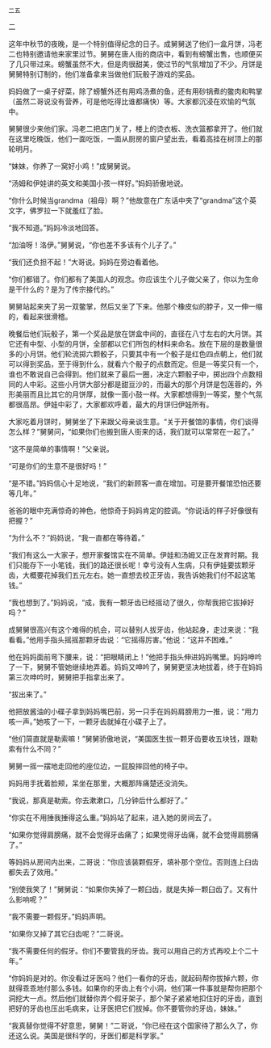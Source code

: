    二五 

   二

   这年中秋节的夜晚，是一个特别值得纪念的日子。成舅舅送了他们一盒月饼，冯老二也特别邀请他来家里过节。舅舅在唐人街的商店中，看到有螃蟹出售，也顺便买了几只带过来。螃蟹虽然不大，但是肉很甜美，使过节的气氛增加了不少。月饼是舅舅特别订制的，他们准备拿来当做他们玩骰子游戏的奖品。

   妈妈做了一桌子好菜，除了螃蟹外还有用鸡汤煮的鱼，还有用砂锅煮的鳖肉和鸭掌（虽然二哥说没有营养，可是他吃得比谁都痛快）等。大家都沉浸在欢愉的气氛中。

   舅舅很少来他们家。冯老二把店门关了，楼上的烫衣板、洗衣篮都拿开了。他们就在这里吃晚饭，他们一面吃饭，一面从厨房的窗户望出去，看着高挂在树顶上的那轮明月。

   “妹妹，你养了一窝好小鸡！”成舅舅说。

   “汤姆和伊娃讲的英文和美国小孩一样好。”妈妈骄傲地说。

   “你什么时候当grandma（祖母）啊？”他故意在广东话中夹了“grandma”这个英文字，佛罗拉一下就羞红了脸。

   “我不知道。”妈妈冷淡地回答。

   “加油呀！洛伊。”舅舅说，“你也差不多该有个儿子了。”

   “我们还负担不起！”大哥说。妈妈在旁边看着他。

   “你们都错了。你们都有了美国人的观念。你应该生个儿子做父亲了，你以为生命是干什么的？是为了传宗接代的。”

   舅舅站起来夹了另一双鳖掌，然后又坐了下来。他那个橡皮似的脖子，又一伸一缩的，看起来很滑稽。

   晚餐后他们玩骰子，第一个奖品是放在饼盒中间的，直径在八寸左右的大月饼。其它还有中型、小型的月饼，全部都以它们所包的材料来命名。放在下层的是数量很多的小月饼。他们轮流掷六颗骰子，只要其中有一个骰子是红色四点朝上，他们就可以得到奖品，至于得到什么，就看六个骰子的点数而定。但是一等奖只有一个，谁也不敢说自己会得到。他们就来了最后一圈，决定六颗骰子中，掷出四个点数相同的人中彩。这些小月饼大部分都是甜豆沙的，而最大的那个月饼是包莲蓉的，外形美丽而且比其它的月饼厚，就像一面小鼓一样。大家都想得到一等奖，整个气氛都很高昂。伊娃中彩了，大家都欢呼着，最大的月饼归伊娃所有。

   大家吃着月饼时，舅舅坐了下来跟父母亲谈生意。“关于开餐馆的事情，你们谈得怎么样？”舅舅问，“如果你们也搬到唐人街来的话，我们就可以常常在一起了。”

   “这不是简单的事情啊！”父亲说。

   “可是你们的生意不是很好吗！”

   “是不错。”妈妈信心十足地说，“我们的新顾客一直在增加。可是要开餐馆恐怕还要等几年。”

   爸爸的眼中充满惊奇的神色，他惊奇于妈妈肯定的腔调。“你说话的样子好像很有把握？”

   “为什么不？”妈妈说，“我一直都在等待着。”

   “我们有这么一大家子，想开家餐馆实在不简单。伊娃和汤姆又正在发育时期。我们只能存下一小笔钱，我们的路还很长呢！幸亏没有人生病，只有伊娃要拔颗牙齿，大概要花掉我们五元左右。她一直想去校正牙齿，我告诉她我们付不起这笔钱。”

   “我也想到了。”妈妈说，“成，我有一颗牙齿已经摇动了很久，你帮我把它拔掉好吗？”

   成舅舅很高兴有这个难得的机会，可以替别人拔牙齿，他站起身，走过来说：“我看看。”他用手指头摇摇那颗牙齿说：“它摇得厉害。”他说：“这并不困难。”

   他在妈妈面前弯下腰来，说：“把眼睛闭上！”他把手指头伸进妈妈嘴里。妈妈呻吟了一下，舅舅不管她继续地弄着。妈妈又呻吟了，舅舅更坚决地拔着，终于在妈妈第三次呻吟时，舅舅把手指拿出来了。

   “拔出来了。”

   他把放酱油的小碟子拿到妈妈嘴巴前，另一只手在妈妈肩膀用力一推，说：“用力咳一声。”她咳了一下，一颗牙齿就掉在小碟子上了。

   “他们简直就是勒索嘛！”舅舅骄傲地说，“美国医生拔一颗牙齿要收五块钱，跟勒索有什么不同？”

   舅舅一摇一摆地走回他的座位边，一屁股摔回他的椅子中。

   妈妈用手抚着脸颊，呆坐在那里，大概那阵痛楚还没消失。

   “我说，那真是勒索。你去漱漱口，几分钟后什么都好了。”

   “你实在不用捶我捶得这么重。”妈妈站了起来，进入她的房间去了。

   “如果你觉得肩膀痛，就不会觉得牙齿痛了；如果觉得牙齿痛，就不会觉得肩膀痛了。”

   等妈妈从房间内出来，二哥说：“你应该装颗假牙，填补那个空位。否则连上臼齿都失去了效用。”

   “别使我笑了！”舅舅说：“如果你失掉了一颗臼齿，就是失掉一颗臼齿了。又有什么影响呢？”

   “我不需要一颗假牙。”妈妈声明。

   “如果你又掉了其它臼齿呢？”二哥说。

   “我不需要任何的假牙。你们不要管我的牙齿。我可以用自己的方式再咬上个二十年。”

   “你妈妈是对的。你没看过牙医吗？他们一看你的牙齿，就起码帮你拔掉六颗，你就得乖乖地付那么多钱。如果你的牙齿上有个小洞，他们第一件事就是帮你把那个洞挖大一点。然后他们就替你弄个假牙架子，那个架子紧紧地扣住好的牙齿，直到把好的牙齿也压出毛病来，让牙医把它们拔掉。你不要管你的牙齿，妹妹。”

   “我真替你觉得不好意思，舅舅！”二哥说，“你已经在这个国家待了那么久了，你还这么说。美国是很科学的，牙医们都是科学家。”

